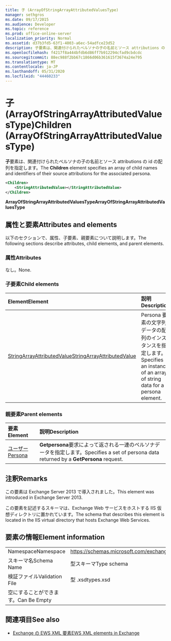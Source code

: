 ```yaml
---
title: 子 (ArrayOfStringArrayAttributedValuesType)
manager: sethgros
ms.date: 09/17/2015
ms.audience: Developer
ms.topic: reference
ms.prod: office-online-server
localization_priority: Normal
ms.assetid: d37b3fd5-63f1-4003-a6ec-54adfce23d52
description: 子要素は、関連付けられたペルソナの子の名前とソース attributions の id の配列を指定します。
ms.openlocfilehash: f4217f8a444bfdb6d86ff7b912294cfad9cbdcdc
ms.sourcegitcommit: 88ec988f2bb67c1866d06b361615f3674a24e795
ms.translationtype: MT
ms.contentlocale: ja-JP
ms.lasthandoff: 05/31/2020
ms.locfileid: "44460233"
---
```

# <a name="children-arrayofstringarrayattributedvaluestype"></a><span data-ttu-id="50180-103">子 (ArrayOfStringArrayAttributedValuesType)</span><span class="sxs-lookup"><span data-stu-id="50180-103">Children (ArrayOfStringArrayAttributedValuesType)</span></span>

<span data-ttu-id="50180-104">**子**要素は、関連付けられたペルソナの子の名前とソース attributions の id の配列を指定します。</span><span class="sxs-lookup"><span data-stu-id="50180-104">The **Children** element specifies an array of child names and identifiers of their source attributions for the associated persona.</span></span> 
  
```XML
<Children>
    <StringAttributedValue></StringAttributedValue>
</Children>
```

 <span data-ttu-id="50180-105">**ArrayOfStringArrayAttributedValuesType**</span><span class="sxs-lookup"><span data-stu-id="50180-105">**ArrayOfStringArrayAttributedValuesType**</span></span>
## <a name="attributes-and-elements"></a><span data-ttu-id="50180-106">属性と要素</span><span class="sxs-lookup"><span data-stu-id="50180-106">Attributes and elements</span></span>

<span data-ttu-id="50180-107">以下のセクションで、属性、子要素、親要素について説明します。</span><span class="sxs-lookup"><span data-stu-id="50180-107">The following sections describe attributes, child elements, and parent elements.</span></span>
  
### <a name="attributes"></a><span data-ttu-id="50180-108">属性</span><span class="sxs-lookup"><span data-stu-id="50180-108">Attributes</span></span>

<span data-ttu-id="50180-109">なし。</span><span class="sxs-lookup"><span data-stu-id="50180-109">None.</span></span>
  
### <a name="child-elements"></a><span data-ttu-id="50180-110">子要素</span><span class="sxs-lookup"><span data-stu-id="50180-110">Child elements</span></span>

|<span data-ttu-id="50180-111">**Element**</span><span class="sxs-lookup"><span data-stu-id="50180-111">**Element**</span></span>|<span data-ttu-id="50180-112">**説明**</span><span class="sxs-lookup"><span data-stu-id="50180-112">**Description**</span></span>|
|:-----|:-----|
|[<span data-ttu-id="50180-113">StringArrayAttributedValue</span><span class="sxs-lookup"><span data-stu-id="50180-113">StringArrayAttributedValue</span></span>](stringarrayattributedvalue.md) <br/> |<span data-ttu-id="50180-114">Persona 要素の文字列データの配列のインスタンスを指定します。</span><span class="sxs-lookup"><span data-stu-id="50180-114">Specifies an instance of an array of string data for a persona element.</span></span>  <br/> |
   
### <a name="parent-elements"></a><span data-ttu-id="50180-115">親要素</span><span class="sxs-lookup"><span data-stu-id="50180-115">Parent elements</span></span>

|<span data-ttu-id="50180-116">**要素**</span><span class="sxs-lookup"><span data-stu-id="50180-116">**Element**</span></span>|<span data-ttu-id="50180-117">**説明**</span><span class="sxs-lookup"><span data-stu-id="50180-117">**Description**</span></span>|
|:-----|:-----|
|[<span data-ttu-id="50180-118">ユーザー</span><span class="sxs-lookup"><span data-stu-id="50180-118">Persona</span></span>](persona.md) <br/> |<span data-ttu-id="50180-119">**Getpersona**要求によって返される一連のペルソナデータを指定します。</span><span class="sxs-lookup"><span data-stu-id="50180-119">Specifies a set of persona data returned by a **GetPersona** request.</span></span>  <br/> |
   
## <a name="remarks"></a><span data-ttu-id="50180-120">注釈</span><span class="sxs-lookup"><span data-stu-id="50180-120">Remarks</span></span>

<span data-ttu-id="50180-121">この要素は Exchange Server 2013 で導入されました。</span><span class="sxs-lookup"><span data-stu-id="50180-121">This element was introduced in Exchange Server 2013.</span></span>
  
<span data-ttu-id="50180-122">この要素を記述するスキーマは、Exchange Web サービスをホストする IIS 仮想ディレクトリに置かれています。</span><span class="sxs-lookup"><span data-stu-id="50180-122">The schema that describes this element is located in the IIS virtual directory that hosts Exchange Web Services.</span></span>
  
## <a name="element-information"></a><span data-ttu-id="50180-123">要素の情報</span><span class="sxs-lookup"><span data-stu-id="50180-123">Element information</span></span>

|||
|:-----|:-----|
|<span data-ttu-id="50180-124">Namespace</span><span class="sxs-lookup"><span data-stu-id="50180-124">Namespace</span></span>  <br/> |https://schemas.microsoft.com/exchange/services/2006/types  <br/> |
|<span data-ttu-id="50180-125">スキーマ名</span><span class="sxs-lookup"><span data-stu-id="50180-125">Schema Name</span></span>  <br/> |<span data-ttu-id="50180-126">型スキーマ</span><span class="sxs-lookup"><span data-stu-id="50180-126">Type schema</span></span>  <br/> |
|<span data-ttu-id="50180-127">検証ファイル</span><span class="sxs-lookup"><span data-stu-id="50180-127">Validation File</span></span>  <br/> |<span data-ttu-id="50180-128">型 .xsd</span><span class="sxs-lookup"><span data-stu-id="50180-128">types.xsd</span></span>  <br/> |
|<span data-ttu-id="50180-129">空にすることができます。</span><span class="sxs-lookup"><span data-stu-id="50180-129">Can Be Empty</span></span>  <br/> ||
   
## <a name="see-also"></a><span data-ttu-id="50180-130">関連項目</span><span class="sxs-lookup"><span data-stu-id="50180-130">See also</span></span>



- [<span data-ttu-id="50180-131">Exchange の EWS XML 要素</span><span class="sxs-lookup"><span data-stu-id="50180-131">EWS XML elements in Exchange</span></span>](ews-xml-elements-in-exchange.md)

